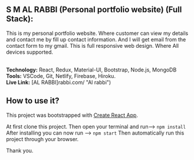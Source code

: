 
## S M AL RABBI (Personal portfolio website) (Full Stack):
This is my personal portfolio website. Where customer can view my details and contact me by fill up contact information. And I will get email from the contact form to my gmail. This is full responsive web design. Where All devices supported.<br/><br/>


**Technology:** React, Redux, Material-UI, Bootstrap, Node.js, MongoDB<br/>
**Tools:** VSCode, Git, Netlify, Firebase, Hiroku.<br/>
**Live Link:** [AL RABBI]rabbi.com/ "Al rabbi")<br/>


## How to use it?

This project was bootstrapped with [Create React App](https://github.com/facebook/create-react-app).

At first clone this project. Then open your terminal and run--> `npm install` After installing you can now run --> `npm start` Then automatically run this project through your browser.

Thank you.


